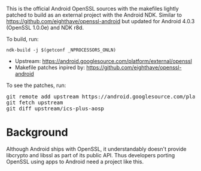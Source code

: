 This is the official Android OpenSSL sources with the makefiles lightly patched to build as an external project with the Android NDK. Similar to https://github.com/eighthave/openssl-android but updated for Android 4.0.3 (OpenSSL 1.0.0e) and NDK r8d.

To build, run:
```
ndk-build -j $(getconf _NPROCESSORS_ONLN)
```

* Upstream: https://android.googlesource.com/platform/external/openssl
* Makefile patches inpired by: https://github.com/eighthave/openssl-android

To see the patches, run:
<pre>
git remote add upstream https://android.googlesource.com/platform/external/openssl
git fetch upstream
git diff upstream/ics-plus-aosp 
</pre>

# Background
Although Android ships with OpenSSL, it understandably doesn't provide libcrypto and libssl as part of its public API. Thus developers porting OpenSSL using apps to Android need a project like this.
